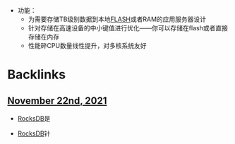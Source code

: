 - 功能：
    - 为需要存储TB级别数据到本地[FLASH](<FLASH.md>)或者RAM的应用服务器设计
    - 针对存储在高速设备的中小键值进行优化——你可以存储在flash或者直接存储在内存
    - 性能碎CPU数量线性提升，对多核系统友好

# Backlinks
## [November 22nd, 2021](<November 22nd, 2021.md>)
- [RocksDB](<RocksDB.md>)是

- [RocksDB](<RocksDB.md>)针

